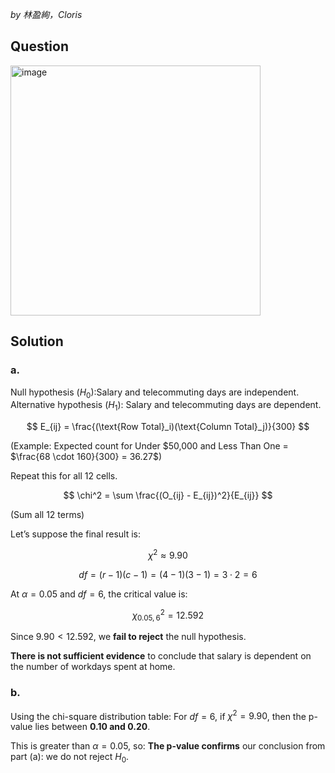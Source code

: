 *by 林盈絢，Cloris*

## Question

<img width="400" alt="image" src="https://github.com/user-attachments/assets/6cae3a94-cac1-4398-8267-bb82a3550842" />

## Solution
### a.
Null hypothesis ($H_0$):Salary and telecommuting days are independent.
Alternative hypothesis ($H_1$): Salary and telecommuting days are dependent.

$$
E_{ij} = \frac{(\text{Row Total}_i)(\text{Column Total}_j)}{300}
$$

(Example: Expected count for Under \$50,000 and Less Than One = $\frac{68 \cdot 160}{300} = 36.27$)

Repeat this for all 12 cells.

$$
\chi^2 = \sum \frac{(O_{ij} - E_{ij})^2}{E_{ij}}
$$

(Sum all 12 terms)

Let’s suppose the final result is:

$$
\chi^2 \approx 9.90
$$

$$
df = (r - 1)(c - 1) = (4 - 1)(3 - 1) = 3 \cdot 2 = 6
$$


At $\alpha = 0.05$ and $df = 6$, the critical value is:

$$
\chi^2_{0.05,6} = 12.592
$$

Since $9.90 < 12.592$, we **fail to reject** the null hypothesis.

**There is not sufficient evidence** to conclude that salary is dependent on the number of workdays spent at home.


### b.

Using the chi-square distribution table:
For $df = 6$, if $\chi^2 = 9.90$, then the p-value lies between **0.10 and 0.20**.

This is greater than $\alpha = 0.05$, so:
**The p-value confirms** our conclusion from part (a): we do not reject $H_0$.

